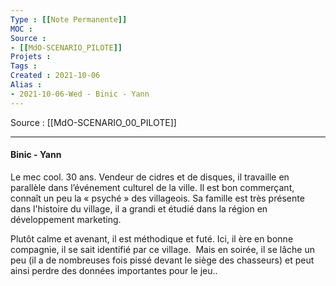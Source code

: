 ```yaml
---
Type : [[Note Permanente]]
MOC : 
Source : 
- [[MdO-SCENARIO_PILOTE]]
Projets :
Tags : 
Created : 2021-10-06
Alias :
- 2021-10-06-Wed - Binic - Yann
---
```


Source : [[MdO-SCENARIO_00_PILOTE]]

***

#### Binic - Yann

Le mec cool. 30 ans. Vendeur de cidres et de disques, il travaille en parallèle dans l’événement culturel de la ville. Il est bon commerçant, connaît un peu la « psyché » des villageois. Sa famille est très présente dans l'histoire du village, il a grandi et étudié dans la région en développement marketing. 

Plutôt calme et avenant, il est méthodique et futé. Ici, il ère en bonne compagnie, il se sait identifié par ce village.  Mais en soirée, il se lâche un peu (il a de nombreuses fois pissé devant le siège des chasseurs) et peut ainsi perdre des données importantes pour le jeu..
